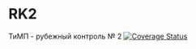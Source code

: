 # RK2
ТиМП - рубежный контроль № 2
[![Coverage Status](https://coveralls.io/repos/github/sk3pta/RK2/badge.svg?branch=main)](https://coveralls.io/github/sk3pta/RK2?branch=main)
